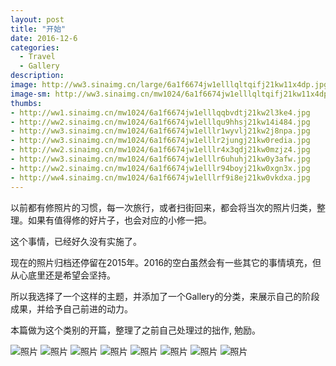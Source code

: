 ```yaml
---
layout: post
title: "开始"
date: 2016-12-6
categories:
  - Travel
  - Gallery
description: 
image: http://ww3.sinaimg.cn/large/6a1f6674jw1elllqltqifj21kw11x4dp.jpg
image-sm: http://ww3.sinaimg.cn/mw1024/6a1f6674jw1elllqltqifj21kw11x4dp.jpg
thumbs:
- http://ww1.sinaimg.cn/mw1024/6a1f6674jw1elllqqbvdtj21kw2l3ke4.jpg
- http://ww2.sinaimg.cn/mw1024/6a1f6674jw1elllqu9hhsj21kw14i484.jpg
- http://ww3.sinaimg.cn/mw1024/6a1f6674jw1elllr1wyvlj21kw2j8npa.jpg
- http://ww3.sinaimg.cn/mw1024/6a1f6674jw1elllr2jungj21kw0redia.jpg
- http://ww2.sinaimg.cn/mw1024/6a1f6674jw1elllr4x3qdj21kw0mzjz4.jpg
- http://ww3.sinaimg.cn/mw1024/6a1f6674jw1elllr6uhuhj21kw0y3afw.jpg
- http://ww2.sinaimg.cn/mw1024/6a1f6674jw1elllr94boyj21kw0xgn3x.jpg
- http://ww4.sinaimg.cn/mw1024/6a1f6674jw1elllrf9i8ej21kw0vkdxa.jpg
---
```

以前都有修照片的习惯，每一次旅行，或者扫街回来，都会将当次的照片归类，整理。如果有值得修的好片子，也会对应的小修一把。

这个事情，已经好久没有实施了。

现在的照片归档还停留在2015年。2016的空白虽然会有一些其它的事情填充，但从心底里还是希望会坚持。

所以我选择了一个这样的主题，并添加了一个Gallery的分类，来展示自己的阶段成果，并给予自己前进的动力。

本篇做为这个类别的开篇，整理了之前自己处理过的拙作, 勉励。

![照片](http://ww1.sinaimg.cn/mw1024/6a1f6674jw1elllqqbvdtj21kw2l3ke4.jpg)
![照片](http://ww2.sinaimg.cn/mw1024/6a1f6674jw1elllqu9hhsj21kw14i484.jpg)
![照片](http://ww3.sinaimg.cn/mw1024/6a1f6674jw1elllr1wyvlj21kw2j8npa.jpg)
![照片](http://ww3.sinaimg.cn/mw1024/6a1f6674jw1elllr2jungj21kw0redia.jpg)
![照片](http://ww2.sinaimg.cn/mw1024/6a1f6674jw1elllr4x3qdj21kw0mzjz4.jpg)
![照片](http://ww3.sinaimg.cn/mw1024/6a1f6674jw1elllr6uhuhj21kw0y3afw.jpg)
![照片](http://ww2.sinaimg.cn/mw1024/6a1f6674jw1elllr94boyj21kw0xgn3x.jpg)
![照片](http://ww4.sinaimg.cn/mw1024/6a1f6674jw1elllrf9i8ej21kw0vkdxa.jpg)
